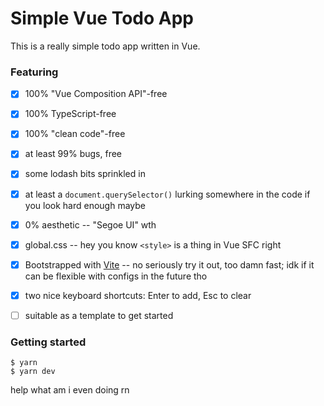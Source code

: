 # Simple Vue Todo App
This is a really simple todo app written in Vue.



### Featuring

-   [x] 100% "Vue Composition API"-free
-   [x] 100% TypeScript-free
-   [x] 100% "clean code"-free
-   [x] at least 99% bugs, free
-   [x] some lodash bits sprinkled in
-   [x] at least a `document.querySelector()` lurking somewhere in the code if you look hard enough maybe
-   [x] 0% aesthetic -- "Segoe UI" wth
-   [x] global.css -- hey you know `<style>` is a thing in Vue SFC right
-   [x] Bootstrapped with [Vite](https://vitejs.dev/) -- no seriously try it out, too damn fast; idk if it can be flexible with configs in the future tho
-   [x] two nice keyboard shortcuts: Enter to add, Esc to clear
-   [ ] suitable as a template to get started



### Getting started

```
$ yarn
$ yarn dev
```



help what am i even doing rn
